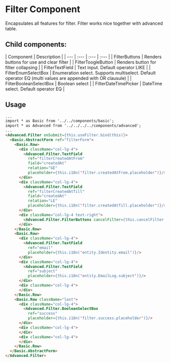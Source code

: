 # Filter Component

Encapsulates all features for filter. Filter works nice together with advanced table.

## Child components:

| Component | Description |
| --- | :--- | :--- | :--- |
| FilterButtons | Renders buttons for use and clear filter |
| FilterToogleButton | Renders button for filter collapsing |
| FilterTextField | Text input. Default operator LIKE |
| FilterEnumSelectBox | Enumeration select. Supports multiselect. Default operator EQ (multi values are appended with OR clausule) |
| FilterBooleanSelectBox | Boolean select |
| FilterDateTimePicker | DateTime select. Default operator EQ |

## Usage
```html
...
import * as Basic from '../../components/basic';
import * as Advanced from '../../../../components/advanced';
...
<Advanced.Filter onSubmit={this.useFilter.bind(this)}>
  <Basic.AbstractForm ref="filterForm">
    <Basic.Row>
      <div className="col-lg-4">
        <Advanced.Filter.TextField
          ref="filterCreatedAtFrom"
          field="createdAt"
          relation="GE"
          placeholder={this.i18n('filter.createdAtFrom.placeholder')}/>
      </div>
      <div className="col-lg-4">
        <Advanced.Filter.TextField
          ref="filterCreatedAtTill"
          field="createdAt"
          relation="LE"
          placeholder={this.i18n('filter.createdAtTill.placeholder')}/>
      </div>
      <div className="col-lg-4 text-right">
        <Advanced.Filter.FilterButtons cancelFilter={this.cancelFilter.bind(this)}/>
      </div>
    </Basic.Row>
    <Basic.Row>
      <div className="col-lg-4">
        <Advanced.Filter.TextField
          ref="email"
          placeholder={this.i18n('entity.Identity.email')}/>
      </div>
      <div className="col-lg-4">
        <Advanced.Filter.TextField
          ref="subject"
          placeholder={this.i18n('entity.EmailLog.subject')}/>
      </div>
      <div className="col-lg-4">
      </div>
    </Basic.Row>
    <Basic.Row className="last">
      <div className="col-lg-4">
        <Advanced.Filter.BooleanSelectBox
          ref="success"
          placeholder={this.i18n('filter.success.placeholder')}/>
      </div>
      <div className="col-lg-4">
      </div>
      <div className="col-lg-4">
      </div>
    </Basic.Row>
  </Basic.AbstractForm>
</Advanced.Filter>
```
